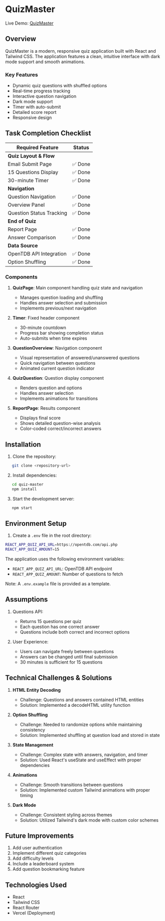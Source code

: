 # QuizMaster

Live Demo: [QuizMaster](https://quiz-master-peach.vercel.app/)

## Overview

QuizMaster is a modern, responsive quiz application built with React and Tailwind CSS. The application features a clean, intuitive interface with dark mode support and smooth animations.

### Key Features
- Dynamic quiz questions with shuffled options
- Real-time progress tracking
- Interactive question navigation
- Dark mode support
- Timer with auto-submit
- Detailed score report
- Responsive design

## Task Completion Checklist

| Required Feature | Status |
|-----------------|--------|
| **Quiz Layout & Flow** | |
| Email Submit Page | ✅ Done |
| 15 Questions Display | ✅ Done |
| 30-minute Timer | ✅ Done |
| **Navigation** | |
| Question Navigation | ✅ Done |
| Overview Panel | ✅ Done |
| Question Status Tracking | ✅ Done |
| **End of Quiz** | |
| Report Page | ✅ Done |
| Answer Comparison | ✅ Done |
| **Data Source** | |
| OpenTDB API Integration | ✅ Done |
| Option Shuffling | ✅ Done |

### Components

1. **QuizPage**: Main component handling quiz state and navigation
   - Manages question loading and shuffling
   - Handles answer selection and submission
   - Implements previous/next navigation

2. **Timer**: Fixed header component
   - 30-minute countdown
   - Progress bar showing completion status
   - Auto-submits when time expires

3. **QuestionOverview**: Navigation component
   - Visual representation of answered/unanswered questions
   - Quick navigation between questions
   - Animated current question indicator

4. **QuizQuestion**: Question display component
   - Renders question and options
   - Handles answer selection
   - Implements animations for transitions

5. **ReportPage**: Results component
   - Displays final score
   - Shows detailed question-wise analysis
   - Color-coded correct/incorrect answers

## Installation

1. Clone the repository:

```bash
   git clone <repository-url>
   ```

2. Install dependencies:

```bash
   cd quiz-master
   npm install
   ```

3. Start the development server:

```bash
   npm start
   ```

## Environment Setup

1. Create a `.env` file in the root directory:
```bash
REACT_APP_QUIZ_API_URL=https://opentdb.com/api.php
REACT_APP_QUIZ_AMOUNT=15
```


The application uses the following environment variables:
- `REACT_APP_QUIZ_API_URL`: OpenTDB API endpoint
- `REACT_APP_QUIZ_AMOUNT`: Number of questions to fetch

Note: A `.env.example` file is provided as a template.

## Assumptions

1. Questions API:
   - Returns 15 questions per quiz
   - Each question has one correct answer
   - Questions include both correct and incorrect options

2. User Experience:
   - Users can navigate freely between questions
   - Answers can be changed until final submission
   - 30 minutes is sufficient for 15 questions

## Technical Challenges & Solutions

1. **HTML Entity Decoding**
   - Challenge: Questions and answers contained HTML entities
   - Solution: Implemented a decodeHTML utility function

2. **Option Shuffling**
   - Challenge: Needed to randomize options while maintaining consistency
   - Solution: Implemented shuffling at question load and stored in state

3. **State Management**
   - Challenge: Complex state with answers, navigation, and timer
   - Solution: Used React's useState and useEffect with proper dependencies

4. **Animations**
   - Challenge: Smooth transitions between questions
   - Solution: Implemented custom Tailwind animations with proper timing

5. **Dark Mode**
   - Challenge: Consistent styling across themes
   - Solution: Utilized Tailwind's dark mode with custom color schemes

## Future Improvements

1. Add user authentication
2. Implement different quiz categories
3. Add difficulty levels
4. Include a leaderboard system
5. Add question bookmarking feature

## Technologies Used

- React
- Tailwind CSS
- React Router
- Vercel (Deployment)